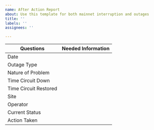 ```yaml
---
name: After Action Report
about: Use this template for both mainnet interruption and outages
title: ''
labels: ''
assignees: ''

---
```


| Questions       |        Needed Information     |
| ------------- |:----------------------------------------------:|
| Date                  |                                        |
| Outage Type           |                                        |
| Nature of Problem     |                                        |
| Time Circuit Down     |                                        |
| Time Circuit Restored |                                        |
| Site                  |                                        |
| Operator              |                                        |
| Current Status        |                                        |
| Action Taken          |                                        |
